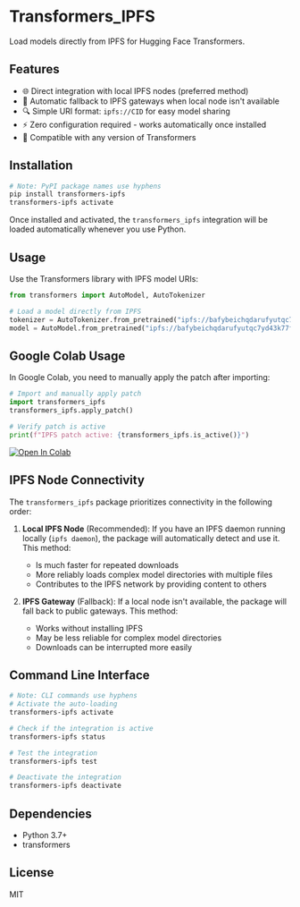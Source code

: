 # Transformers_IPFS

Load models directly from IPFS for Hugging Face Transformers.

## Features

- 🌐 Direct integration with local IPFS nodes (preferred method)
- 🔄 Automatic fallback to IPFS gateways when local node isn't available
- 🔍 Simple URI format: `ipfs://CID` for easy model sharing
- ⚡ Zero configuration required - works automatically once installed
- 🧩 Compatible with any version of Transformers

## Installation

```bash
# Note: PyPI package names use hyphens
pip install transformers-ipfs
transformers-ipfs activate
```

Once installed and activated, the `transformers_ipfs` integration will be loaded automatically whenever you use Python.

## Usage

Use the Transformers library with IPFS model URIs:

```python
from transformers import AutoModel, AutoTokenizer

# Load a model directly from IPFS
tokenizer = AutoTokenizer.from_pretrained("ipfs://bafybeichqdarufyutqc7yd43k77fkxbmeuhhetbihd3g32ghcqvijp6fxi")
model = AutoModel.from_pretrained("ipfs://bafybeichqdarufyutqc7yd43k77fkxbmeuhhetbihd3g32ghcqvijp6fxi")
```

## Google Colab Usage

In Google Colab, you need to manually apply the patch after importing:

```python
# Import and manually apply patch
import transformers_ipfs
transformers_ipfs.apply_patch()

# Verify patch is active
print(f"IPFS patch active: {transformers_ipfs.is_active()}")
```

[![Open In Colab](https://colab.research.google.com/assets/colab-badge.svg)](https://colab.research.google.com/github/alexbakers/transformers_ipfs/blob/main/examples/colab/transformers_ipfs_example.ipynb)

## IPFS Node Connectivity

The `transformers_ipfs` package prioritizes connectivity in the following order:

1. **Local IPFS Node** (Recommended): If you have an IPFS daemon running locally (`ipfs daemon`),
   the package will automatically detect and use it. This method:

   - Is much faster for repeated downloads
   - More reliably loads complex model directories with multiple files
   - Contributes to the IPFS network by providing content to others

2. **IPFS Gateway** (Fallback): If a local node isn't available, the package will fall back to
   public gateways. This method:
   - Works without installing IPFS
   - May be less reliable for complex model directories
   - Downloads can be interrupted more easily

## Command Line Interface

```bash
# Note: CLI commands use hyphens
# Activate the auto-loading
transformers-ipfs activate

# Check if the integration is active
transformers-ipfs status

# Test the integration
transformers-ipfs test

# Deactivate the integration
transformers-ipfs deactivate
```

## Dependencies

- Python 3.7+
- transformers

## License

MIT
